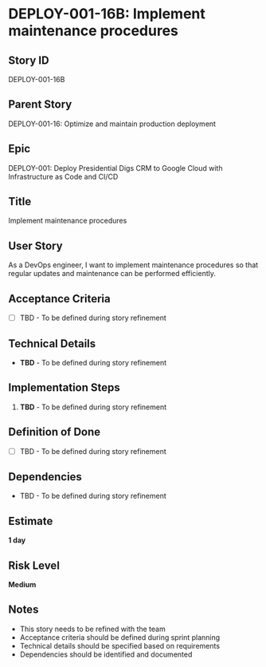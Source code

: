 # DEPLOY-001-16B: Implement maintenance procedures

## Story ID
DEPLOY-001-16B

## Parent Story
DEPLOY-001-16: Optimize and maintain production deployment

## Epic
DEPLOY-001: Deploy Presidential Digs CRM to Google Cloud with Infrastructure as Code and CI/CD

## Title
Implement maintenance procedures

## User Story
As a DevOps engineer, I want to implement maintenance procedures so that regular updates and maintenance can be performed efficiently.

## Acceptance Criteria
- [ ] TBD - To be defined during story refinement

## Technical Details
- **TBD** - To be defined during story refinement

## Implementation Steps
1. **TBD** - To be defined during story refinement

## Definition of Done
- [ ] TBD - To be defined during story refinement

## Dependencies
- TBD - To be defined during story refinement

## Estimate
**1 day**

## Risk Level
**Medium**

## Notes
- This story needs to be refined with the team
- Acceptance criteria should be defined during sprint planning
- Technical details should be specified based on requirements
- Dependencies should be identified and documented
